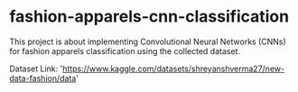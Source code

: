 # fashion-apparels-cnn-classification
This project is about implementing Convolutional Neural Networks (CNNs) for fashion apparels classification using the collected dataset.

Dataset Link: 'https://www.kaggle.com/datasets/shreyanshverma27/new-data-fashion/data'
